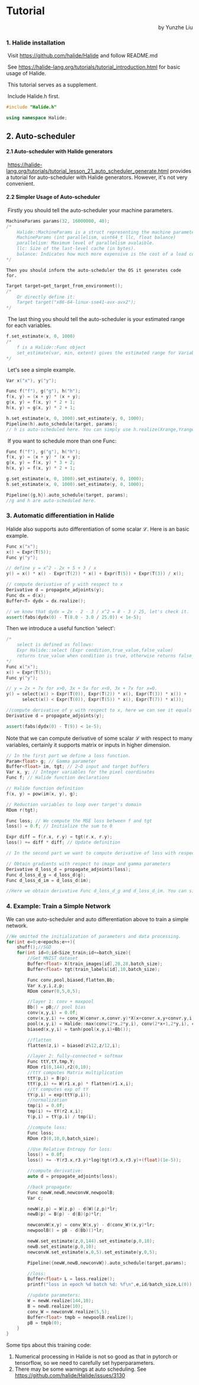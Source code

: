 # Tutorial

<p align="right">by Yunzhe Liu</p>

### 1. Halide installation

​	Visit https://github.com/halide/Halide and follow README.md

​	See https://halide-lang.org/tutorials/tutorial_introduction.html for basic usage of Halide.

​	This tutorial serves as a supplement.

​	Include Halide.h first.

```c++
#include "Halide.h"

using namespace Halide;
```



## 2. Auto-scheduler

#### 2.1 Auto-scheduler with Halide generators

​	https://halide-lang.org/tutorials/tutorial_lesson_21_auto_scheduler_generate.html provides a tutorial for auto-scheduler with Halide generators. However, it's not very convenient.



#### 2.2 Simpler Usage of Auto-scheduler 

​	Firstly you should tell the auto-scheduler your machine parameters.

```c++
MachineParams params(32, 16000000, 40);
/*
	Halide::MachineParams is a struct representing the machine parameters to generate the auto-scheduled code for. It is defined as:
	MachineParams (int parallelism, uint64_t llc, float balance)
	parallelism: Maximum level of parallelism avalaible.
	llc: Size of the last-level cache (in bytes).
	balance: Indicates how much more expensive is the cost of a load compared to the cost of an arithmetic operation at last level cache.
*/
```

 	Then you should inform the auto-scheduler the OS it generates code for.

```c++
Target target=get_target_from_environment();
/*
	Or directly define it:
	Target target("x86-64-linux-sse41-avx-avx2");
*/
```

​	The last thing you should tell the auto-scheduler is your estimated range for each variables. 

```c++
f.set_estimate(x, 0, 1000)
/*
	f is a Halide::Func object
	set_estimate(var, min, extent) gives the estimated range for Variable var.
*/
```

​	Let's see a simple example.

```c++
Var x("x"), y("y");

Func f("f"), g("g"), h("h");
f(x, y) = (x + y) * (x + y);
g(x, y) = f(x, y) * 2 + 1;
h(x, y) = g(x, y) * 2 + 1;

h.set_estimate(x, 0, 1000).set_estimate(y, 0, 1000);
Pipeline(h).auto_schedule(target, params);
// h is auto-scheduled here. You can simply use h.realize(Xrange,Yrange).
```

​	If you want to schedule more than one Func:

```c++
Func f("f"), g("g"), h("h");
f(x, y) = (x + y) * (x + y);
g(x, y) = f(x, y) * 3 + 2;
h(x, y) = f(x, y) * 2 + 1;

g.set_estimate(x, 0, 1000).set_estimate(y, 0, 1000);
h.set_estimate(x, 0, 1000).set_estimate(y, 0, 1000);

Pipeline({g,h}).auto_schedule(target, params);
//g and h are auto-scheduled here.
```



### 3. Automatic differentiation in Halide

Halide also supports auto differentiation of some scalar $\mathcal{L}$.  Here is an basic example.

```c++
Func x("x");
x() = Expr(T(5));
Func y("y");

// define y = x^2 - 2x + 5 + 3 / x
y() = x() * x() - Expr(T(2)) * x() + Expr(T(5)) + Expr(T(3)) / x();

// compute derivative of y with respect to x
Derivative d = propagate_adjoints(y);
Func dx = d(x);
Buffer<T> dydx = dx.realize();

// we know that dydx = 2x - 2 - 3 / x^2 = 8 - 3 / 25, let's check it.
assert(fabs(dydx(0) - T(8.0 - 3.0 / 25.0)) < 1e-5);
```

Then we introduce a useful function 'select':

```c++
/*
	select is defined as follows:
	Expr Halide::select	(Expr condition,true_value,false_value)
    returns true_value when condition is true, otherwise returns false_value
*/
Func x("x");
x() = Expr(T(5));
Func y("y");

// y = 2x + 7x for x>0, 3x + 5x for x<0, 3x + 7x for x=0.
y() = select(x() > Expr(T(0)), Expr(T(2)) * x(), Expr(T(3)) * x()) +
      select(x() < Expr(T(0)), Expr(T(5)) * x(), Expr(T(7)) * x());

//compute derivative of y with respect to x, here we can see it equals 9.
Derivative d = propagate_adjoints(y);

assert(fabs(dydx(0) - T(9)) < 1e-5);
```

Note that we can compute derivative of some scalar $\mathcal{L}$ with respect to many variables, certainly it supports matrix or inputs in higher dimension.

```c++
// In the first part we define a loss function.
Param<float> g; // Gamma parameter
Buffer<float> im, tgt; // 2−D input and target buffers
Var x, y; // Integer variables for the pixel coordinates
Func f; // Halide function declarations

// Halide function definition
f(x, y) = pow(im(x, y), g);

// Reduction variables to loop over target's domain
RDom r(tgt);

Func loss; // We compute the MSE loss between f and tgt
loss() = 0.f; // Initialize the sum to 0

Expr diff = f(r.x, r.y) − tgt(r.x, r.y);
loss() += diff * diff; // Update definition

// In the second part we want to compute derivative of loss with respect to im and g.

// Obtain gradients with respect to image and gamma parameters
Derivative d_loss_d = propagate_adjoints(loss);
Func d_loss_d_g = d_loss_d(g);
Func d_loss_d_im = d_loss_d(im);

//Here we obtain derivative Func d_loss_d_g and d_loss_d_im. You can simply realize it.
```



### 4. Example: Train a Simple Network

We can use auto-scheduler and auto differentiation above to train a simple network.

```c++
//We omitted the initialization of parameters and data processing.
for(int e=0;e<epochs;e++){
    shuff();//SGD
    for(int id=0;id<Size_train;id+=batch_size){
        //Get MNIST dataset
        Buffer<float> X(train_images[id],28,28,batch_size);
        Buffer<float> tgt(train_labels[id],10,batch_size);
```



```c++
		Func conv,pool,biased,flatten,Bb;
		Var x,y,i,z,p;
        RDom convr(0,5,0,5);

        //layer 1: conv + maxpool
        Bb() = pB;// pool bias
        conv(x,y,i) = 0.0f;
        conv(x,y,i) += conv_W(convr.x,convr.y)*X(x+convr.x,y+convr.y,i);
        pool(x,y,i) = Halide::max(conv(2*x,2*y,i), conv(2*x+1,2*y,i), conv(2*x,2*y+1,i), conv(2*x+1,2*y+1,i));
        biased(x,y,i) = tanh(pool(x,y,i)+Bb());

		//flatten
        flatten(z,i) = biased(z%12,z/12,i);
```



```c++
        //layer 2: fully-connected + softmax
        Func ttY,tY,tmp,Y;
        RDom r1(0,144),r2(0,10);
		//ttY computes Matrix multiplication
        ttY(p,i) = B(p);
        ttY(p,i) += W(r1.x,p) * flatten(r1.x,i);
		//tY computes exp of tY
        tY(p,i) = exp(ttY(p,i));
		//normalization
        tmp(i) = 0.0f;
        tmp(i) += tY(r2.x,i);
        Y(p,i) = tY(p,i) / tmp(i);
```



```c++
        //compute loss:
        Func loss;
        RDom r3(0,10,0,batch_size);

		//Use Relative Entropy for loss:
        loss() = 0.0f;
        loss() += -Y(r3.x,r3.y)*log(tgt(r3.x,r3.y)+(float)(1e-5));
```



```c++
		//compute derivative:
        auto d = propagate_adjoints(loss);

        //back propagate:
        Func newW,newB,newconvW,newpoolB;
        Var c;

        newW(z,p) = W(z,p) - d(W)(z,p)*lr;
        newB(p) = B(p) - d(B)(p)*lr;

        newconvW(x,y) = conv_W(x,y) - d(conv_W)(x,y)*lr;
        newpoolB() = pB - d(Bb)()*lr;

        newW.set_estimate(z,0,144).set_estimate(p,0,10);
        newB.set_estimate(p,0,10);
        newconvW.set_estimate(x,0,5).set_estimate(y,0,5);

        Pipeline({newW,newB,newconvW}).auto_schedule(target,params);

        //loss:
        Buffer<float> L = loss.realize();
        printf("loss in epoch %d batch %d: %f\n",e,id/batch_size,L(0));

		//update parameters:
        W = newW.realize(144,10);
        B = newB.realize(10);
        conv_W = newconvW.realize(5,5);
        Buffer<float> tmpb = newpoolB.realize();
        pB = tmpb(0);
	}
}
```

Some tips about this training code:

1. Numerical processing in Halide is not so good as that in pytorch or tensorflow, so we need to carefully set hyperparameters.
2. There may be some warnings at auto scheduling. See https://github.com/halide/Halide/issues/3130 